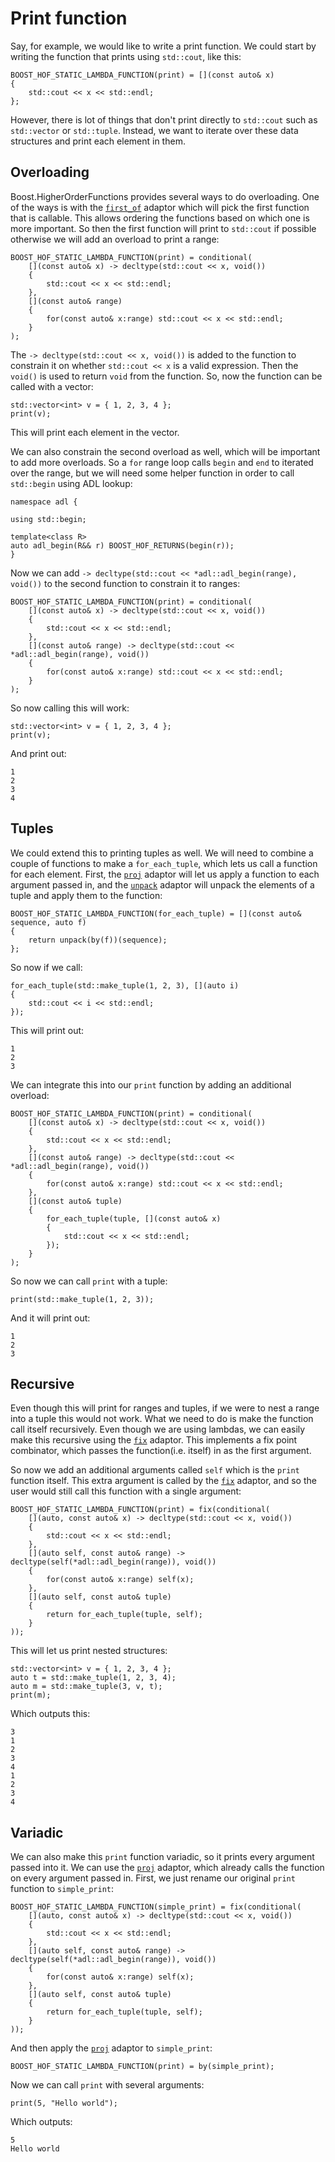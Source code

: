 Print function
==============

Say, for example, we would like to write a print function. We could start by writing the function that prints using `std::cout`, like this:

    BOOST_HOF_STATIC_LAMBDA_FUNCTION(print) = [](const auto& x)
    {
        std::cout << x << std::endl;
    };

However, there is lot of things that don't print directly to `std::cout` such as `std::vector` or `std::tuple`. Instead, we want to iterate over these data structures and print each element in them.

Overloading
-----------

Boost.HigherOrderFunctions provides several ways to do overloading. One of the ways is with the [`first_of`](/include/boost/hof/conditional) adaptor which will pick the first function that is callable. This allows ordering the functions based on which one is more important. So then the first function will print to `std::cout` if possible otherwise we will add an overload to print a range:


    BOOST_HOF_STATIC_LAMBDA_FUNCTION(print) = conditional(
        [](const auto& x) -> decltype(std::cout << x, void())
        {
            std::cout << x << std::endl;
        },
        [](const auto& range)
        {
            for(const auto& x:range) std::cout << x << std::endl;
        }
    );

The `-> decltype(std::cout << x, void())` is added to the function to constrain it on whether `std::cout << x` is a valid expression. Then the `void()` is used to return `void` from the function. So, now the function can be called with a vector:

    std::vector<int> v = { 1, 2, 3, 4 };
    print(v);

This will print each element in the vector. 

We can also constrain the second overload as well, which will be important to add more overloads. So a `for` range loop calls `begin` and `end` to iterated over the range, but we will need some helper function in order to call `std::begin` using ADL lookup:

    namespace adl {

    using std::begin;

    template<class R>
    auto adl_begin(R&& r) BOOST_HOF_RETURNS(begin(r));
    }

Now we can add `-> decltype(std::cout << *adl::adl_begin(range), void())` to the second function to constrain it to ranges:

    BOOST_HOF_STATIC_LAMBDA_FUNCTION(print) = conditional(
        [](const auto& x) -> decltype(std::cout << x, void())
        {
            std::cout << x << std::endl;
        },
        [](const auto& range) -> decltype(std::cout << *adl::adl_begin(range), void())
        {
            for(const auto& x:range) std::cout << x << std::endl;
        }
    );

So now calling this will work:

    std::vector<int> v = { 1, 2, 3, 4 };
    print(v);

And print out:

    1
    2
    3
    4

Tuples
------

We could extend this to printing tuples as well. We will need to combine a couple of functions to make a `for_each_tuple`, which lets us call a function for each element. First, the [`proj`](/include/boost/hof/by) adaptor will let us apply a function to each argument passed in, and the [`unpack`](/include/boost/hof/unpack) adaptor will unpack the elements of a tuple and apply them to the function:

    BOOST_HOF_STATIC_LAMBDA_FUNCTION(for_each_tuple) = [](const auto& sequence, auto f)
    {
        return unpack(by(f))(sequence);
    };

So now if we call:

    for_each_tuple(std::make_tuple(1, 2, 3), [](auto i)
    {
        std::cout << i << std::endl;
    });

This will print out:

    1
    2
    3

We can integrate this into our `print` function by adding an additional overload:

    BOOST_HOF_STATIC_LAMBDA_FUNCTION(print) = conditional(
        [](const auto& x) -> decltype(std::cout << x, void())
        {
            std::cout << x << std::endl;
        },
        [](const auto& range) -> decltype(std::cout << *adl::adl_begin(range), void())
        {
            for(const auto& x:range) std::cout << x << std::endl;
        },
        [](const auto& tuple)
        {
            for_each_tuple(tuple, [](const auto& x)
            {
                std::cout << x << std::endl;
            });
        }
    );

So now we can call `print` with a tuple:

    print(std::make_tuple(1, 2, 3));

And it will print out:

    1
    2
    3

Recursive
---------

Even though this will print for ranges and tuples, if we were to nest a range into a tuple this would not work. What we need to do is make the function call itself recursively. Even though we are using lambdas, we can easily make this recursive using the [`fix`](/include/boost/hof/fix) adaptor. This implements a fix point combinator, which passes the function(i.e. itself) in as the first argument. 

So now we add an additional arguments called `self` which is the `print` function itself. This extra argument is called by the [`fix`](/include/boost/hof/fix) adaptor, and so the user would still call this function with a single argument:

    BOOST_HOF_STATIC_LAMBDA_FUNCTION(print) = fix(conditional(
        [](auto, const auto& x) -> decltype(std::cout << x, void())
        {
            std::cout << x << std::endl;
        },
        [](auto self, const auto& range) -> decltype(self(*adl::adl_begin(range)), void())
        {
            for(const auto& x:range) self(x);
        },
        [](auto self, const auto& tuple)
        {
            return for_each_tuple(tuple, self);
        }
    ));

This will let us print nested structures:

    std::vector<int> v = { 1, 2, 3, 4 };
    auto t = std::make_tuple(1, 2, 3, 4);
    auto m = std::make_tuple(3, v, t);
    print(m);

Which outputs this:

    3
    1
    2
    3
    4
    1
    2
    3
    4 

Variadic
--------

We can also make this `print` function variadic, so it prints every argument passed into it. We can use the [`proj`](/include/boost/hof/by) adaptor, which already calls the function on every argument passed in. First, we just rename our original `print` function to `simple_print`:

    BOOST_HOF_STATIC_LAMBDA_FUNCTION(simple_print) = fix(conditional(
        [](auto, const auto& x) -> decltype(std::cout << x, void())
        {
            std::cout << x << std::endl;
        },
        [](auto self, const auto& range) -> decltype(self(*adl::adl_begin(range)), void())
        {
            for(const auto& x:range) self(x);
        },
        [](auto self, const auto& tuple)
        {
            return for_each_tuple(tuple, self);
        }
    ));

And then apply the [`proj`](/include/boost/hof/by) adaptor to `simple_print`:

    BOOST_HOF_STATIC_LAMBDA_FUNCTION(print) = by(simple_print);

Now we can call `print` with several arguments:

    print(5, "Hello world");

Which outputs:

    5
    Hello world
